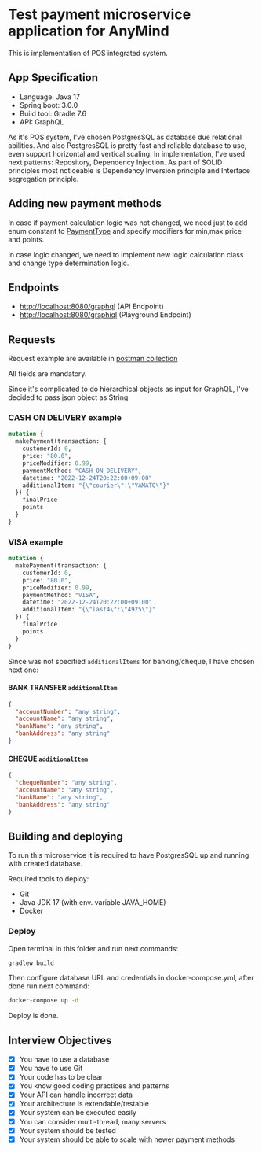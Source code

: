 # Test payment microservice application for AnyMind

This is implementation of POS integrated system.

## App Specification

- Language: Java 17
- Spring boot: 3.0.0
- Build tool: Gradle 7.6
- API: GraphQL

As it's POS system, I've chosen PostgresSQL as database due relational abilities. And also PostgresSQL is pretty fast and reliable database to use, even support horizontal and vertical scaling.
In implementation, I've used next patterns: Repository, Dependency Injection. As part of SOLID principles most noticeable is Dependency Inversion principle and Interface segregation principle.

## Adding new payment methods

In case if payment calculation logic was not changed, we need just to add enum constant to [PaymentType](src/main/java/thedarkdnktv/anytransaction/domain/enums/PaymentType.java)
 and specify modifiers for min,max price and points.

In case logic changed, we need to implement new logic calculation class and change type determination logic.

## Endpoints

- [http://localhost:8080/graphql](http://localhost:8080/graphql) (API Endpoint)
- [http://localhost:8080/graphiql](http://localhost:8080/graphiql) (Playground Endpoint)


## Requests
Request example are available in [postman collection](AnyTransaction.postman_collection.json)

All fields are mandatory.

Since it's complicated to do hierarchical objects as input for GraphQL, I've decided to pass json object as String

### CASH ON DELIVERY example
```graphql
mutation {
  makePayment(transaction: {
    customerId: 0,
    price: "80.0",
    priceModifier: 0.99,
    paymentMethod: "CASH_ON_DELIVERY",
    datetime: "2022-12-24T20:22:00+09:00"
    additionalItem: "{\"courier\":\"YAMATO\"}"
  }) {
    finalPrice
    points
  }
}
```

### VISA example
```graphql
mutation {
  makePayment(transaction: {
    customerId: 0,
    price: "80.0",
    priceModifier: 0.99,
    paymentMethod: "VISA",
    datetime: "2022-12-24T20:22:00+09:00"
    additionalItem: "{\"last4\":\"4925\"}"
  }) {
    finalPrice
    points
  }
}
```

Since was not specified `additionalItems` for banking/cheque, I have chosen next one:

#### BANK TRANSFER `additionalItem`
```json
{
  "accountNumber": "any string",
  "accountName": "any string",
  "bankName": "any string",
  "bankAddress": "any string"
}
```

#### CHEQUE `additionalItem`
```json
{
  "chequeNumber": "any string",
  "accountName": "any string",
  "bankName": "any string",
  "bankAddress": "any string"
}
```

## Building and deploying
To run this microservice it is required to have PostgresSQL up and running with created database.

Required tools to deploy:
- Git
- Java JDK 17 (with env. variable JAVA_HOME)
- Docker

### Deploy
Open terminal in this folder and run next commands:

```bash
gradlew build
```

Then configure database URL and credentials in docker-compose.yml, after done run next command:

```bash
docker-compose up -d
```

Deploy is done.

## Interview Objectives
- [x] You have to use a database
- [x] You have to use Git
- [x] Your code has to be clear
- [x] You know good coding practices and patterns
- [x] Your API can handle incorrect data
- [x] Your architecture is extendable/testable
- [x] Your system can be executed easily
- [x] You can consider multi-thread, many servers
- [x] Your system should be tested
- [x] Your system should be able to scale with newer payment methods